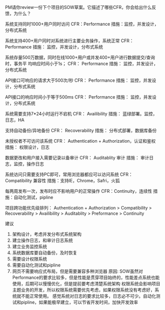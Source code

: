 PM请你review一份下个项目的SOW草案。它描述了哪些CFR，你会给出什么反馈，为什么？

系统支持同时1000+用户同时访问
CFR：Performance
措施：监控，并发设计，分布式系统

系统支持400+用户同时对系统进行主要业务操作，系统正常
CFR： Performance
措施： 监控，并发设计，分布式系统

系统存量500万数据，同时在线1000+用户或并发400+用户进行数据提交/查询时，事务平
均响应时间小于1s；
CFR： Performance
措施： 监控，并发设计，分布式系统

API接口可响应的请求大于500次/秒
CFR： Performance
措施： 监控，并发设计，分布式系统

API接口的响应时间小于等于500ms
CFR： Performance
措施： 监控，并发设计，分布式系统

系统需要支持7*24小时运行不宕机
CFR： Availibility
措施： 蓝绿部署。监控，日志，HA

支持自动备份/异地备份
CFR： Recoverability
措施： 分布式部署，数据库备份

未授权者不可访问该系统
CFR： Authentication + Authorization，认证和鉴权
措施： 权限设计，日志

数据更改和用户接入需要记录以备审计
CFR： Auditablity 审计
措施： 审计日志，监控，操作日志

系统访问只需要支持PC即可，常用浏览器都应可以访问系统
CFR： Compatibility 兼容性
措施：支持IE，Chrome，Safri，火狐

每两周发布一次，发布时应不影响用户的正常操作
CFR：Continuity，连续性
措施：自动化测试，pipline


项目跨功能优先级排列：
Authentication + Authorization > Compatibility > Recoverability > Availibility > Auditablity > Preformance > Continuity 

建议
1. 架构设计，考虑并发分布式系统架构
2. 建立操作日志，和审计日志系统
3. 建立业务监控系统
4. 系统数据库要自动备份，及时恢复
5. 需要设计权限系统
6. 需要自动化测试和pipline
7. 网页不需要响应式布局，但是需要兼容多种浏览器
原因: 
SOW虽然对Performance的要求比较多，但是性能是贯穿项目始终的，性能差点系统也能使用，后期可以慢慢优化，但是提前要考虑清楚系统架构
权限系统会影响项目主题业务的开发，所以权限系统需要优先考虑，如果权限系统没有考虑好，系统就不能正常使用。
感觉系统对日志的要求比较多，日志必不可少。自动化测试和pipline，如果能极早建立，可以节省开发时间，加快开发效率






